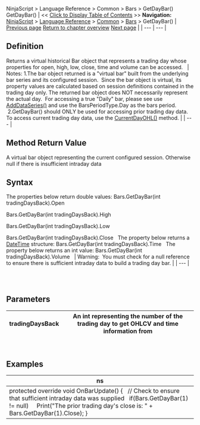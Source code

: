 ﻿
NinjaScript \> Language Reference \> Common \> Bars \> GetDayBar()
GetDayBar()
| \<\< [Click to Display Table of Contents](getdaybar.md) \>\> **Navigation:**     [NinjaScript](ninjascript.md) \> [Language Reference](language_reference_wip.md) \> [Common](common.md) \> [Bars](bars.md) \> GetDayBar() | [Previous page](getclose.md) [Return to chapter overview](bars.md) [Next page](gethigh.md) |
| --- | --- |
## Definition
Returns a virtual historical Bar object that represents a trading day whose properties for open, high, low, close, time and volume can be accessed.
 
| Notes: 1\.The bar object returned is a "virtual bar" built from the underlying bar series and its configured session.  Since the bar object is virtual, its property values are calculated based on session definitions contained in the trading day only. The returned bar object does NOT necessarily represent the actual day.  For accessing a true "Daily" bar, please see use [AddDataSeries()](adddataseries.md) and use the BarsPeriodType.Day as the bars period.  2\.GetDayBar() should ONLY be used for accessing prior trading day data. To access current trading day data, use the [CurrentDayOHL()](current_day_ohl.md) method. |
| --- |
 
## 
## Method Return Value
A virtual bar object representing the current configured session. Otherwise null if there is insufficient intraday data 
 
## Syntax
The properties below return double values:
Bars.GetDayBar(int tradingDaysBack).Open  

Bars.GetDayBar(int tradingDaysBack).High  

Bars.GetDayBar(int tradingDaysBack).Low  

Bars.GetDayBar(int tradingDaysBack).Close
 
The property below returns a [DateTime](http://msdn.microsoft.com/en-us/library/system.datetime.aspx) structure:
Bars.GetDayBar(int tradingDaysBack).Time
 
The property below returns an int value:
Bars.GetDayBar(int tradingDaysBack).Volume
 
| Warning:  You must check for a null reference to ensure there is sufficient intraday data to build a trading day bar. |
| --- |
## 
 
## Parameters
| tradingDaysBack | An int representing the number of the trading day to get OHLCV and time information from |
| --- | --- |
 
## 
## Examples
| ns |
| --- |
| protected override void OnBarUpdate() {    // Check to ensure that sufficient intraday data was supplied    if(Bars.GetDayBar(1) !\= null)      Print("The prior trading day's close is: " \+ Bars.GetDayBar(1).Close); } |

